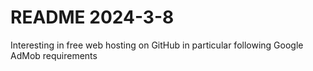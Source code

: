 # README 2024-3-8
Interesting in free web hosting on GitHub
in particular following Google AdMob requirements

